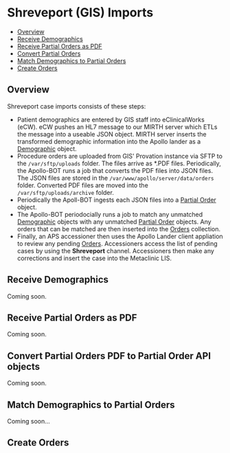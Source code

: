 # Shreveport (GIS) Imports

- [Overview](#overview)
- [Receive Demographics](#receive-demographics)
- [Receive Partial Orders as PDF](#received-partial-orders)
- [Convert Partial Orders](#convert-partial-order-pdf-to-partial-order-api-objects)
- [Match Demographics to Partial Orders](#match-demographics-to-partial-orders)
- [Create Orders](#create-orders)

## Overview

Shreveport case imports consists of these steps:

* Patient demographics are entered by GIS staff into eClinicalWorks (eCW). eCW
  pushes an HL7 message to our MIRTH server which ETLs the message into a useable
  JSON object. MIRTH server inserts the transformed demographic information into
  the Apollo lander as a [Demographic](../API/demographics/README.md) object.
* Procedure orders are uploaded from GIS' Provation instance via SFTP to the
  `/var/sftp/uploads` folder. The files arrive as *.PDF files. Periodically,
  the Apollo-BOT runs a job that converts the PDF files into JSON files. The JSON
  files are stored in the `/var/www/apollo/server/data/orders` folder. Converted
  PDF files are moved into the `/var/sftp/uploads/archive` folder.
* Periodically the Apoll-BOT ingests each JSON files into a [Partial Order](../API/partialorder/README.md)
  object.
* The Apollo-BOT periodocially runs a job to match any unmatched [Demographic](../API/demographics/README.md)
  objects with any unmatched [Partial Order](../API/partialorder/README.md) objects.
  Any orders that can be matched are then inserted into the [Orders](../API/orders/README.md)
  collection.
* Finally, an APS accessioner then uses the Apollo Lander client appliation to
  review any pending [Orders](../API/orders/README.md). Accessioners access the
  list of pending cases by using the **Shreveport** channel. Accessioners then
  make any corrections and insert the case into the Metaclinic LIS.



## Receive Demographics

Coming soon.



## Receive Partial Orders as PDF

Coming soon.



## Convert Partial Orders PDF to Partial Order API objects

Coming soon.



## Match Demographics to Partial Orders

Coming soon...



## Create Orders
